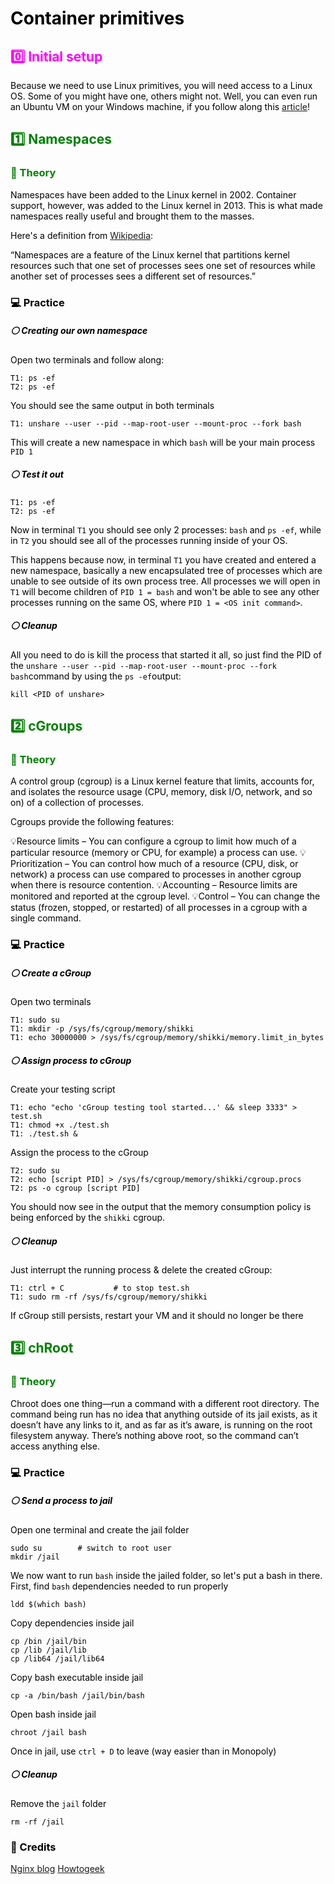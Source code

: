 # <font color=black> Container primitives </font>

## <font color=Magenta> :zero: Initial setup

<font color=black> Because we need to use Linux primitives, you will need access to a Linux OS. Some of you might have one, others might not. Well, you can even run an Ubuntu VM on your Windows machine, if you follow along this [article](https://phoenixnap.com/kb/hyper-v-ubuntu)!

## <font color=green> :one: Namespaces

### :page_with_curl: Theory

<font color=black> Namespaces have been added to the Linux kernel in 2002. Container support, however, was added to the Linux kernel in 2013. This is what made namespaces really useful and brought them to the masses.

Here's a definition from [Wikipedia](https://en.wikipedia.org/wiki/Linux_namespaces):

“Namespaces are a feature of the Linux kernel that partitions kernel resources such that one set of processes sees one set of resources while another set of processes sees a different set of resources.”

### :computer: Practice

##### :white_circle: Creating our own namespace

Open two terminals and follow along:
```
T1: ps -ef 
T2: ps -ef
```
You should see the same output in both terminals

```
T1: unshare --user --pid --map-root-user --mount-proc --fork bash
```
This will create a new namespace in which `bash` will be your main process `PID 1`

##### :white_circle: Test it out

```
T1: ps -ef 
T2: ps -ef
```

Now in terminal `T1` you should see only 2 processes: `bash` and `ps -ef`, while in `T2` you should see all of the processes running inside of your OS.

This happens because now, in terminal `T1` you have created and entered a new namespace, basically a new encapsulated tree of processes which are unable to see outside of its own process tree. All processes we will open in `T1` will become children of `PID 1 = bash` and won't be able to see any other processes running on the same OS, where `PID 1 = <OS init command>`.

##### :white_circle: Cleanup

All you need to do is kill the process that started it all, so just find the PID of the `unshare --user --pid --map-root-user --mount-proc --fork bash`command by using the `ps -ef`output:

```
kill <PID of unshare>
```

## <font color=green> :two: cGroups

### :page_with_curl: Theory

<font color=black>A control group (cgroup) is a Linux kernel feature that limits, accounts for, and isolates the resource usage (CPU, memory, disk I/O, network, and so on) of a collection of processes.

Cgroups provide the following features:

:bulb:Resource limits – You can configure a cgroup to limit how much of a particular resource (memory or CPU, for example) a process can use.
:bulb:Prioritization – You can control how much of a resource (CPU, disk, or network) a process can use compared to processes in another cgroup when there is resource contention.
:bulb:Accounting – Resource limits are monitored and reported at the cgroup level.
:bulb:Control – You can change the status (frozen, stopped, or restarted) of all processes in a cgroup with a single command.

### :computer: Practice
##### :white_circle: Create a cGroup

Open two terminals

```
T1: sudo su
T1: mkdir -p /sys/fs/cgroup/memory/shikki
T1: echo 30000000 > /sys/fs/cgroup/memory/shikki/memory.limit_in_bytes
```

##### :white_circle: Assign process to cGroup

Create your testing script
```
T1: echo "echo 'cGroup testing tool started...' && sleep 3333" > test.sh
T1: chmod +x ./test.sh
T1: ./test.sh &
```
Assign the process to the cGroup
```
T2: sudo su
T2: echo [script PID] > /sys/fs/cgroup/memory/shikki/cgroup.procs
T2: ps -o cgroup [script PID]
```
You should now see in the output that the memory consumption policy is being enforced by the `shikki` cgroup.

##### :white_circle: Cleanup

Just interrupt the running process & delete the created cGroup:

```
T1: ctrl + C           # to stop test.sh
T1: sudo rm -rf /sys/fs/cgroup/memory/shikki
```

If cGroup still persists, restart your VM and it should no longer be there

## <font color=green> :three: chRoot

### :page_with_curl: Theory
<font color=black>Chroot does one thing—run a command with a different root directory. The command being run has no idea that anything outside of its jail exists, as it doesn’t have any links to it, and as far as it’s aware, is running on the root filesystem anyway. There’s nothing above root, so the command can’t access anything else.

### :computer: Practice
##### :white_circle: Send a process to jail

Open one terminal and create the jail folder

```
sudo su        # switch to root user
mkdir /jail
```
We now want to run `bash` inside the jailed folder, so let's put a bash in there.
First, find `bash` dependencies needed to run properly
```
ldd $(which bash)
```
Copy dependencies inside jail
```
cp /bin /jail/bin
cp /lib /jail/lib
cp /lib64 /jail/lib64
```
Copy bash executable inside jail
```
cp -a /bin/bash /jail/bin/bash
```
Open bash inside jail
```
chroot /jail bash
```
Once in jail, use `ctrl + D` to leave (way easier than in Monopoly)

##### :white_circle: Cleanup
Remove the `jail` folder
```
rm -rf /jail
```

### :bow: Credits 
[Nginx blog](https://www.nginx.com/blog/what-are-namespaces-cgroups-how-do-they-work/)
[Howtogeek](https://www.howtogeek.com/devops/what-is-chroot-on-linux-and-how-do-you-use-it/)